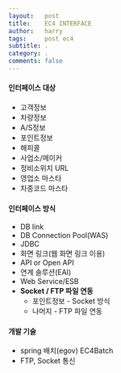 ```yaml
---
layout:   post
title:    EC4 INTERFACE
author:   harry
tags:     post ec4
subtitle: .
category: .
comments: false
---
```

<!-- Start Writing Below in Markdown -->


#### 인터페이스 대상
* 고객정보
* 차량정보
* A/S정보
* 포인트정보
* 해피콜
* 사업소/메이커
* 정비소위치 URL
* 영업소 마스타
* 차종코드 마스타


#### 인터페이스 방식
* DB link
* DB Connection Pool(WAS)
* JDBC
* 화면 링크(웹 화면 링크 이용)
* API or Open API
* 연계 솔루션(EAI)
* Web Service/ESB
* **Socket / FTP 파일 연동**
  * 포인트정보 - Socket 방식
  * 나머지 - FTP 파일 연동

#### 개발 기술
* spring 배치(egov) EC4Batch
* FTP, Socket 통신

